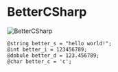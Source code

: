 # BetterCSharp
![BetterCSharp](https://capsule-render.vercel.app/api?type=waving&height=200&text=BetterCSharp&Align=73&fontAlignY=40&color=gradient)

```
@string better_s = "hello world!";
@int better_i = 123456789;
@dobule better_d = 123.456789;
@char better_c = 'c';
```
